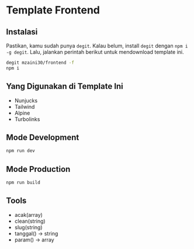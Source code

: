 # Template Frontend

## Instalasi

Pastikan, kamu sudah punya `degit`. Kalau belum, install `degit` dengan `npm i -g degit`. Lalu, jalankan perintah berikut untuk mendownload template ini.

```bash
degit mzaini30/frontend -f
npm i
```

## Yang Digunakan di Template Ini

- Nunjucks
- Tailwind
- Alpine
- Turbolinks

## Mode Development

```bash
npm run dev
```

## Mode Production

```bash
npm run build
```

## Tools

- acak(array)
- clean(string)
- slug(string)
- tanggal() -> string
- param() -> array